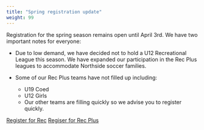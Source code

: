 ```yaml
---
title: "Spring registration update"
weight: 99
---
```


Registration for the spring season remains open until April 3rd.  We
have two important notes for everyone:

 <!--more--> 

* Due to low demand, we have decided not to hold a U12 Recreational
  League this season.  We have expanded our participation in the Rec
  Plus leagues to accommodate Northside soccer families.

* Some of our Rec Plus teams have not filled up including:
  * U19 Coed
  * U12 Girls
  * Our other teams are filling quickly so we advise you to register quickly.

<a class="btn btn-primary" href="http://www.gotsport.com/asp/application/reg/?ProgramID=53131">Register for Rec</a>
<a class="btn btn-primary" href="http://www.gotsport.com/asp/application/reg/?ProgramID=53130">Regiser for Rec Plus</a>
